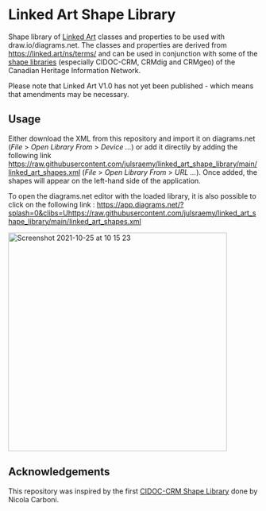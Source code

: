 # Linked Art Shape Library
Shape library of [Linked Art](https://linked.art/) classes and properties to be used with draw.io/diagrams.net. The classes and properties are derived from https://linked.art/ns/terms/ and can be used in conjunction with some of the [shape libraries](https://github.com/chin-rcip/diagrams.net_libraries) (especially CIDOC-CRM, CRMdig and CRMgeo) of the Canadian Heritage Information Network. 

Please note that Linked Art V1.0 has not yet been published - which means that amendments may be necessary. 

## Usage
Either download the XML from this repository and import it on diagrams.net (_File_ > _Open Library From_ > _Device ..._) or add it directily by adding the following link https://raw.githubusercontent.com/julsraemy/linked_art_shape_library/main/linked_art_shapes.xml (_File_ > _Open Library From_ > _URL ..._). Once added, the shapes will appear on the left-hand side of the application.

To open the diagrams.net editor with the loaded library, it is also possible to click on the following link : https://app.diagrams.net/?splash=0&clibs=Uhttps://raw.githubusercontent.com/julsraemy/linked_art_shape_library/main/linked_art_shapes.xml

<img width="440" alt="Screenshot 2021-10-25 at 10 15 23" src="https://user-images.githubusercontent.com/17925031/138659375-4b1ed4e7-ebdf-47d9-a8e6-4e58cef2d18f.png">


## Acknowledgements 
This repository was inspired by the first [CIDOC-CRM Shape Library](https://github.com/ncarboni/Shapes_CIDOC-CRM) done by Nicola Carboni. 
